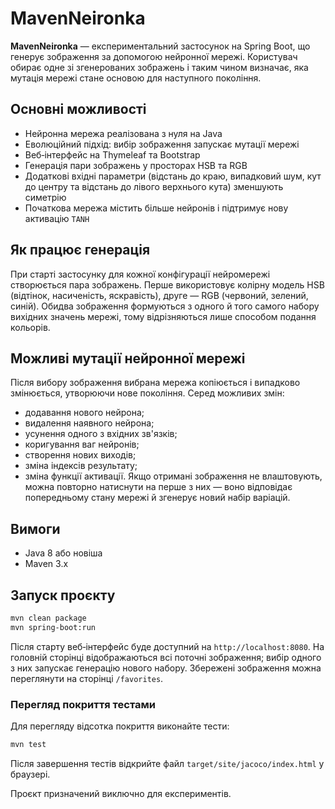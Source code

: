 # MavenNeironka

**MavenNeironka** — експериментальний застосунок на Spring Boot, що генерує зображення за допомогою нейронної мережі. Користувач обирає одне зі згенерованих зображень і таким чином визначає, яка мутація мережі стане основою для наступного покоління.

## Основні можливості
- Нейронна мережа реалізована з нуля на Java
- Еволюційний підхід: вибір зображення запускає мутації мережі
- Веб‑інтерфейс на Thymeleaf та Bootstrap
- Генерація пари зображень у просторах HSB та RGB
- Додаткові вхідні параметри (відстань до краю, випадковий шум, кут до центру та відстань до лівого верхнього кута) зменшують симетрію
- Початкова мережа містить більше нейронів і підтримує нову активацію `TANH`

## Як працює генерація
При старті застосунку для кожної конфігурації нейромережі створюється пара зображень. Перше використовує колірну модель HSB (відтінок, насиченість, яскравість), друге — RGB (червоний, зелений, синій). Обидва зображення формуються з одного й того самого набору вихідних значень мережі, тому відрізняються лише способом подання кольорів.

## Можливі мутації нейронної мережі
Після вибору зображення вибрана мережа копіюється і випадково змінюється, утворюючи нове покоління. Серед можливих змін:
- додавання нового нейрона;
- видалення наявного нейрона;
- усунення одного з вхідних зв'язків;
- коригування ваг нейронів;
- створення нових виходів;
- зміна індексів результату;
- зміна функції активації.
Якщо отримані зображення не влаштовують, можна повторно натиснути на перше з них — воно відповідає попередньому стану мережі й згенерує новий набір варіацій.

## Вимоги
- Java 8 або новіша
- Maven 3.x

## Запуск проєкту
```bash
mvn clean package
mvn spring-boot:run
```
Після старту веб‑інтерфейс буде доступний на `http://localhost:8080`. На головній сторінці відображаються всі поточні зображення; вибір одного з них запускає генерацію нового набору.
Збережені зображення можна переглянути на сторінці `/favorites`.

### Перегляд покриття тестами
Для перегляду відсотка покриття виконайте тести:
```bash
mvn test
```
Після завершення тестів відкрийте файл `target/site/jacoco/index.html` у браузері.

Проєкт призначений виключно для експериментів.
